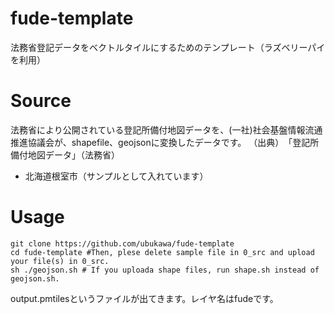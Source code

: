 # fude-template
法務省登記データをベクトルタイルにするためのテンプレート（ラズベリーパイを利用）

# Source
法務省により公開されている登記所備付地図データを、(一社)社会基盤情報流通推進協議会が、shapefile、geojsonに変換したデータです。
（出典）　「登記所備付地図データ」（法務省）
- 北海道根室市（サンプルとして入れています）
# Usage

```bash:
git clone https://github.com/ubukawa/fude-template
cd fude-template #Then, plese delete sample file in 0_src and upload your file(s) in 0_src.
sh ./geojson.sh # If you uploada shape files, run shape.sh instead of geojson.sh.
```
output.pmtilesというファイルが出てきます。レイヤ名はfudeです。
